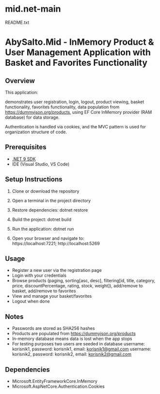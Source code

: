 # mid.net-main
README.txt

 
# AbySalto.Mid - InMemory Product & User Management Application with Basket and Favorites Functionality

## Overview
This application:

demonstrates 
	user 
		registration, 
		login, 
		logout,
	product 
		viewing, 
		basket functionality, 
		favorites functionality,
		data population from https://dummyjson.org/products, 
using 
	EF Core InMemory provider (RAM database) for data storage.

Authentication is handled via cookies, and the MVC pattern is used for organization structure of code.

## Prerequisites
- [.NET 9 SDK](https://dotnet.microsoft.com/download/dotnet/9.0)
- IDE (Visual Studio, VS Code)

## Setup Instructions

1. Clone or download the repository
2. Open a terminal in the project directory
3. Restore dependencies:
	dotnet restore
4. Build the project:
	dotnet build
5. Run the application:
	dotnet run

6. Open your browser and navigate to:	
	https://localhost:7221; http://localhost:5269


## Usage
- Register a new user via the registration page
- Login with your credentials
- Browse products (paging, sorting[asc, desc], filtering[id, title, category, price, discountPercentage, rating, stock, weight]), add/remove to basket, add/remove to favorites
- View and manage your basket/favorites
- Logout when done

## Notes
- Passwords are stored as SHA256 hashes
- Products are populated from https://dummyjson.org/products 
- In-memory database means data is lost when the app stops
- For testing purposes two users are seeded in database 
		username: korisnik1, password: korisnik1, email: korisnik1@gmail.com
		username: korisnik2, password: korisnik2, email: korisnik2@gmail.com

## Dependencies
- Microsoft.EntityFrameworkCore.InMemory
- Microsoft.AspNetCore.Authentication.Cookies
